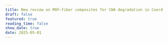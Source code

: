 ```yaml
---
title: New review on MOF–fiber composites for CWA degradation in Coord. Chem. Rev. courtesy of Irfan!
draft: false
featured: true
reading_time: false
show_date: true
date: 2025-05-01
---
```

